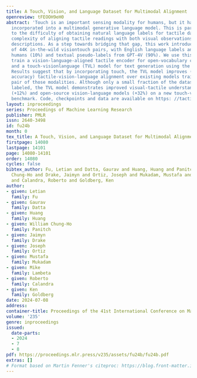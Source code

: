 ```yaml
---
title: A Touch, Vision, and Language Dataset for Multimodal Alignment
openreview: tFEOOH9eH0
abstract: 'Touch is an important sensing modality for humans, but it has not yet been
  incorporated into a multimodal generative language model. This is partially due
  to the difficulty of obtaining natural language labels for tactile data and the
  complexity of aligning tactile readings with both visual observations and language
  descriptions. As a step towards bridging that gap, this work introduces a new dataset
  of 44K in-the-wild visiontouch pairs, with English language labels annotated by
  humans (10%) and textual pseudo-labels from GPT-4V (90%). We use this dataset to
  train a vision-language-aligned tactile encoder for open-vocabulary classification
  and a touch-visionlanguage (TVL) model for text generation using the trained encoder.
  Results suggest that by incorporating touch, the TVL model improves (+29% classification
  accuracy) tactile-vision-language alignment over existing models trained on any
  pair of those modalities. Although only a small fraction of the dataset is human
  labeled, the TVL model demonstrates improved visual-tactile understanding over GPT-4V
  (+12%) and open-source vision-language models (+32%) on a new touch-vision understanding
  benchmark. Code, checkpoints and data are available on https: //tactile-vlm.github.io.'
layout: inproceedings
series: Proceedings of Machine Learning Research
publisher: PMLR
issn: 2640-3498
id: fu24b
month: 0
tex_title: A Touch, Vision, and Language Dataset for Multimodal Alignment
firstpage: 14080
lastpage: 14101
page: 14080-14101
order: 14080
cycles: false
bibtex_author: Fu, Letian and Datta, Gaurav and Huang, Huang and Panitch, William
  Chung-Ho and Drake, Jaimyn and Ortiz, Joseph and Mukadam, Mustafa and Lambeta, Mike
  and Calandra, Roberto and Goldberg, Ken
author:
- given: Letian
  family: Fu
- given: Gaurav
  family: Datta
- given: Huang
  family: Huang
- given: William Chung-Ho
  family: Panitch
- given: Jaimyn
  family: Drake
- given: Joseph
  family: Ortiz
- given: Mustafa
  family: Mukadam
- given: Mike
  family: Lambeta
- given: Roberto
  family: Calandra
- given: Ken
  family: Goldberg
date: 2024-07-08
address:
container-title: Proceedings of the 41st International Conference on Machine Learning
volume: '235'
genre: inproceedings
issued:
  date-parts:
  - 2024
  - 7
  - 8
pdf: https://proceedings.mlr.press/v235/assets/fu24b/fu24b.pdf
extras: []
# Format based on Martin Fenner's citeproc: https://blog.front-matter.io/posts/citeproc-yaml-for-bibliographies/
---
```

